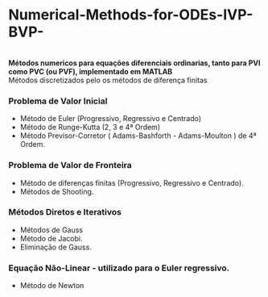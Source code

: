 # Numerical-Methods-for-ODEs-IVP-BVP-
<br>
<b>
  Métodos numericos para equações diferenciais ordinarias, tanto para PVI como PVC (ou PVF), implementado em MATLAB</b>

<br>
Métodos discretizados pelo os métodos de diferença finitas

<h3>Problema de Valor Inicial</h3>
<ul>
  <li>Método de Euler (Progressivo, Regressivo e Centrado)</li>
  <li>Método de Runge-Kutta (2, 3 e 4ª Ordem)</li>
  <li>Método Previsor-Corretor ( Adams-Bashforth - Adams-Moulton ) de 4ª Ordem.</li>
</ul>
<h3>Problema de Valor de Fronteira</h3>
<ul>
  <li>Método de diferenças finitas (Progressivo, Regressivo e Centrado).</li>
  <li>Métodos de Shooting.</li>
</ul>
<h3>Métodos Diretos e Iterativos</h3>
  <ul>
  <li>Métodos de Gauss</li>
  <li>Método de Jacobi.</li>
  <li>Eliminação de Gauss.</li>
  </ul>
<h3>Equação Não-Linear - utilizado para o Euler regressivo.</h3>
	<ul>
  	<li>Método de Newton</li>
	</ul>
